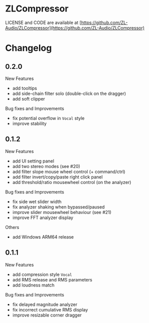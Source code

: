 # ZLCompressor

LICENSE and CODE are available at [https://github.com/ZL-Audio/ZLCompressor](https://github.com/ZL-Audio/ZLCompressor)

# Changelog

## 0.2.0

New Features

- add tooltips
- add side-chain filter solo (double-click on the dragger)
- add soft clipper

Bug fixes and Improvements

- fix potential overflow in `Vocal` style
- improve stability

## 0.1.2

New Features

- add UI setting panel
- add two stereo modes (see #20)
- add filter slope mouse wheel control (+ command/ctrl)
- add filter invert/copy/paste right click panel
- add threshold/ratio mousewheel control (on the analyzer)

Bug fixes and Improvements

- fix side wet slider width
- fix analyzer shaking when bypassed/paused
- improve slider mousewheel behaviour (see #21)
- improve FFT analyzer display

Others

- add Windows ARM64 release

## 0.1.1

New Features

- add compression style `Vocal`
- add RMS release and RMS parameters
- add loudness match

Bug fixes and Improvements

- fix delayed magnitude analyzer
- fix incorrect cumulative RMS display
- improve resizable corner dragger